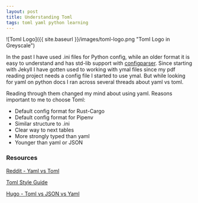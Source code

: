 ```yaml
---
layout: post
title: Understanding Toml 
tags: toml yaml python learning
---
```


<div class="img_center">
![Toml Logo]({{ site.baseurl }}/images/toml-logo.png "Toml Logo in Greyscale")
</div>

In the past I have used .ini files for Python config, while an older format it is easy to understand and has std-lib support with [configparser](https://docs.python.org/3/library/configparser.html "Python 3.6 Documentation - ConfigParser"). Since starting with Jekyll I have gotten used to working with ymal files since my pdf reading project needs a config file I started to use ymal. But while looking for yaml on python docs I ran across several threads about yaml vs toml.  

Reading through them changed my mind about using yaml.
Reasons important to me to choose Toml:

-   Default config format for Rust-Cargo
-   Default config format for Pipenv
-   Similar structure to .ini
-   Clear way to next tables
-   More strongly typed than yaml 
-   Younger than yaml or JSON

### Resources

[Reddit - Yaml vs Toml](https://www.reddit.com/r/devops/comments/6f82nu/yaml_vs_toml/)

[Toml Style Guide](https://github.com/toml-lang/toml#user-content-example "Toml Repository - Content Examples")

[Hugo - Toml vs JSON vs Yaml ](https://gohugohq.com/howto/toml-json-yaml-comparison/ "Hugo Documentation - Toml vs JSON vs Yaml")
